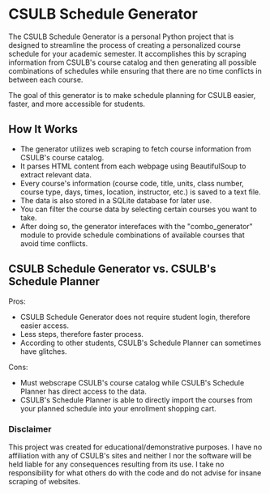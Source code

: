 # CSULB Schedule Generator
The CSULB Schedule Generator is a personal Python project that is designed to streamline the process of creating a personalized course schedule for your academic semester. It accomplishes this by scraping information from CSULB's course catalog and then generating all possible combinations of schedules while ensuring that there are no time conflicts in between each course.

The goal of this generator is to make schedule planning for CSULB easier, faster, and more accessible for students.

## How It Works
* The generator utilizes web scraping to fetch course information from CSULB's course catalog.
* It parses HTML content from each webpage using BeautifulSoup to extract relevant data.
* Every course's information (course code, title, units, class number, course type, days, times, location, instructor, etc.) is saved to a text file.
* The data is also stored in a SQLite database for later use.
* You can filter the course data by selecting certain courses you want to take.
* After doing so, the generator interefaces with the "combo_generator" module to provide schedule combinations of available courses that avoid time conflicts.

## CSULB Schedule Generator vs. CSULB's Schedule Planner
Pros:
* CSULB Schedule Generator does not require student login, therefore easier access.
* Less steps, therefore faster process.
* According to other students, CSULB's Schedule Planner can sometimes have glitches.

Cons:
* Must webscrape CSULB's course catalog while CSULB's Schedule Planner has direct access to the data.
* CSULB's Schedule Planner is able to directly import the courses from your planned schedule into your enrollment shopping cart.

### Disclaimer
This project was created for educational/demonstrative purposes. 
I have no affiliation with any of CSULB's sites and neither I nor the software will be held liable for any consequences resulting from its use. 
I take no responsibility for what others do with the code and do not advise for insane scraping of websites.
